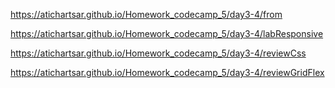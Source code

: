 https://atichartsar.github.io/Homework_codecamp_5/day3-4/from

https://atichartsar.github.io/Homework_codecamp_5/day3-4/labResponsive

https://atichartsar.github.io/Homework_codecamp_5/day3-4/reviewCss

https://atichartsar.github.io/Homework_codecamp_5/day3-4/reviewGridFlex